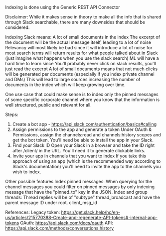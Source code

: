 Indexing is done using the Generic REST API Connector

Disclaimer:
While it makes sense in theory to make all the info that is shared through Slack searchable, there are many downsides that should be considered.

Indexing Slack means:
    A lot of small documents in the index
    The excerpt of the document will be the actual message itself, leading to a lot of noise
    Relevancy will most likely be bad since it will introduce a lot of noise for most search terms will return results for what people talked about in Slack (just imagine what happens when you use the slack search)
    ML will have a hard time to learn since
    You'll probably never click on slack results, you'll just read the excerpt
    A lot of small documents means that not much clicks will be generated per documents (especially if you index private channel and DMs) 
    This will lead to large sources increasing the number of documents in the index which will keep growing over time.

One use case that could make sense is to index only the pinned messages of some specific corporate channel where you know that the information is well structured, public and relevant for all.

Steps:
1) Create a bot app - https://api.slack.com/authentication/basics#calling
2) Assign permissions to the app and generate a token
Under OAuth & Permissions, assign the channels:read and channels:history scopes and get the bot token. You'll need be able to install the app in your Slack.
3) Find your Slack ID
Open your Slack in a browser and take the ID right after /client/ in the URL. You'll need it to generate clickable links.
4) Invite your app in channels that you want to index
If you take this approach of using an app (which is the recommended way according to Slack's documentation) you'll need to invite the app to the channels you wish to index.

Other possible features
Index pinned messages: When querying for the channel messages you could filter on pinned messages by only indexing message that have the "pinned_to" key in the JSON.
Index and group threads: Thread replies will be of "subtype" thread_broadcast and have the parent message ID under root. client_msg_id

References:
Legacy token: https://get.slack.help/hc/en-us/articles/215770388-Create-and-regenerate-API-tokens#-internal-app-tokens
OAuth: https://api.slack.com/docs/oauth
API: https://api.slack.com/methods/conversations.history